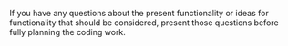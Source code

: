 If you have any questions about the present functionality or ideas for functionality that should be considered, present those questions before fully planning the coding work.
